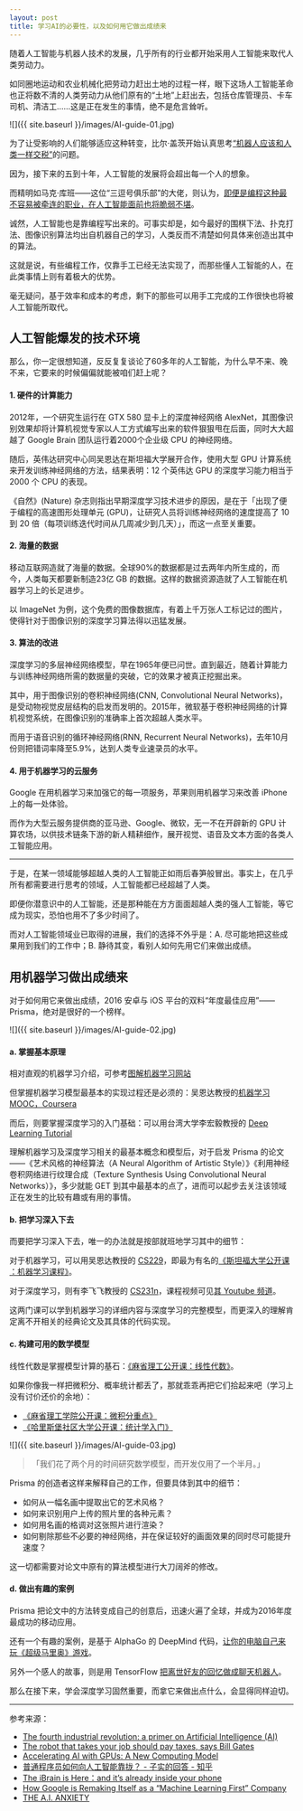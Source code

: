```yaml
---
layout: post
title: 学习AI的必要性，以及如何用它做出成绩来
---
```


随着人工智能与机器人技术的发展，几乎所有的行业都开始采用人工智能来取代人类劳动力。

如同圈地运动和农业机械化把劳动力赶出土地的过程一样，眼下这场人工智能革命也正将数不清的人类劳动力从他们原有的“土地”上赶出去，包括仓库管理员、卡车司机、清洁工……这是正在发生的事情，绝不是危言耸听。

![]({{ site.baseurl }}/images/AI-guide-01.jpg)

为了让受影响的人们能够适应这种转变，比尔·盖茨开始认真思考[“机器人应该和人类一样交税”](https://qz.com/911968/bill-gates-the-robot-that-takes-your-job-should-pay-taxes/)的问题。

因为，接下来的五到十年，人工智能的发展将会超出每一个人的想象。

而精明如马克·库班——这位“三逗号俱乐部”的大佬，则认为，[即便是编程这种最不容易被牵连的职业，在人工智能面前也将脆弱不堪](https://bothsidesofthetable.com/mark-cuban-on-why-you-need-to-study-artificial-intelligence-or-youll-be-a-dinosaur-in-3-years-db3447bea1b4#.ofjhywo0w)。

诚然，人工智能也是靠编程写出来的。可事实却是，如今最好的围棋下法、扑克打法、图像识别算法均出自机器自己的学习，人类反而不清楚如何具体来创造出其中的算法。

这就是说，有些编程工作，仅靠手工已经无法实现了，而那些懂人工智能的人，在此类事情上则有着极大的优势。

毫无疑问，基于效率和成本的考虑，剩下的那些可以用手工完成的工作很快也将被人工智能所取代。

## 人工智能爆发的技术环境

那么，你一定很想知道，反反复复谈论了60多年的人工智能，为什么早不来、晚不来，它要来的时候偏偏就能被咱们赶上呢？

#### 1. 硬件的计算能力

2012年，一个研究生运行在 GTX 580 显卡上的深度神经网络 AlexNet，其图像识别效果却将计算机视觉专家以人工方式编写出来的软件狠狠甩在后面，同时大大超越了 Google Brain 团队运行着2000个企业级 CPU 的神经网络。

随后，英伟达研究中心同吴恩达在斯坦福大学展开合作，使用大型 GPU 计算系统来开发训练神经网络的方法，结果表明：12 个英伟达 GPU 的深度学习能力相当于 2000 个 CPU 的表现。

《自然》(Nature) 杂志则指出早期深度学习技术进步的原因，是在于「出现了便于编程的高速图形处理单元 (GPU)，让研究人员将训练神经网络的速度提高了 10 到 20 倍（每项训练迭代时间从几周减少到几天）」，而这一点至关重要。

#### 2. 海量的数据

移动互联网造就了海量的数据。全球90%的数据都是过去两年内所生成的，而今，人类每天都要新制造23亿 GB 的数据。这样的数据资源造就了人工智能在机器学习上的长足进步。

以 ImageNet 为例，这个免费的图像数据库，有着上千万张人工标记过的图片，使得针对于图像识别的深度学习算法得以迅猛发展。

#### 3. 算法的改进

深度学习的多层神经网络模型，早在1965年便已问世。直到最近，随着计算能力与训练神经网络所需的数据量的突破，它的效果才被真正挖掘出来。

其中，用于图像识别的卷积神经网络(CNN, Convolutional Neural Networks)，是受动物视觉皮层结构的启发而发明的。2015年，微软基于卷积神经网络的计算机视觉系统，在图像识别的准确率上首次超越人类水平。

而用于语音识别的循环神经网络(RNN, Recurrent Neural Networks)，去年10月份则把错词率降至5.9%，达到人类专业速录员的水平。

#### 4. 用于机器学习的云服务

Google 在用机器学习来加强它的每一项服务，苹果则用机器学习来改善 iPhone 上的每一处体验。

而作为大型云服务提供商的亚马逊、Google、微软，无一不在开辟新的 GPU 计算农场，以供技术链条下游的新人精耕细作，展开视觉、语音及文本方面的各类人工智能应用。

***

于是，在某一领域能够超越人类的人工智能正如雨后春笋般冒出。事实上，在几乎所有都需要进行思考的领域，人工智能都已经超越了人类。

即便你潜意识中的人工智能，还是那种能在方方面面超越人类的强人工智能，等它成为现实，恐怕也用不了多少时间了。

而对人工智能领域业已取得的进展，我们的选择不外乎是：A. 尽可能地把这些成果用到我们的工作中；B. 静待其变，看别人如何先用它们来做出成绩。

## 用机器学习做出成绩来

对于如何用它来做出成绩，2016 安卓与 iOS 平台的双料“年度最佳应用”——Prisma，绝对是很好的一个榜样。

![]({{ site.baseurl }}/images/AI-guide-02.jpg)

#### a. 掌握基本原理

相对直观的机器学习介绍，可参考[图解机器学习网站](http://www.r2d3.us/visual-intro-to-machine-learning-part-1/)

但掌握机器学习模型最基本的实现过程还是必须的：吴恩达教授的[机器学习 MOOC，Coursera](https://www.coursera.org/learn/machine-learning)

而后，则要掌握深度学习的入门基础：可以用台湾大学李宏毅教授的 [Deep Learning Tutorial]()

理解机器学习及深度学习相关的最基本概念和模型后，对于启发 Prisma 的论文——《艺术风格的神经算法（A Neural Algorithm of Artistic Style）》《利用神经卷积网络进行纹理合成（Texture Synthesis Using Convolutional Neural Networks）》，多少就能 GET 到其中最基本的点了，进而可以起步去关注该领域正在发生的比较有趣或有用的事情。

#### b. 把学习深入下去

而要把学习深入下去，唯一的办法就是按部就班地学习其中的细节：

对于机器学习，可以用吴恩达教授的 [CS229](http://cs229.stanford.edu)，即最为有名的[《斯坦福大学公开课 ：机器学习课程》](http://open.163.com/special/opencourse/machinelearning.html)。

对于深度学习，则有李飞飞教授的 [CS231n](http://cs231n.stanford.edu)，课程视频可见[其 Youtube 频道](https://www.youtube.com/playlist?list=PLkt2uSq6rBVctENoVBg1TpCC7OQi31AlC)。

这两门课可以学到机器学习的详细内容与深度学习的完整模型，而更深入的理解肯定离不开相关的经典论文及其具体的代码实现。

#### c. 构建可用的数学模型

线性代数是掌握模型计算的基石：[《麻省理工公开课：线性代数》](http://open.163.com/special/opencourse/daishu.html)。

如果你像我一样把微积分、概率统计都丢了，那就乖乖再把它们拾起来吧（学习上没有讨价还价的余地）：

+ [《麻省理工学院公开课：微积分重点》](http://open.163.com/special/opencourse/weijifen.html)
+ [《哈里斯堡社区大学公开课：统计学入门》](http://open.163.com/special/opencourse/statistics.html)

![]({{ site.baseurl }}/images/AI-guide-03.jpg)

> 「我们花了两个月的时间研究数学模型，而开发仅用了一个半月。」

Prisma 的创造者这样来解释自己的工作，但要具体到其中的细节：

+ 如何从一幅名画中提取出它的艺术风格？
+ 如何来识别用户上传的照片里的各种元素？
+ 如何用名画的格调对这张照片进行渲染？
+ 如何剔除那些不必要的神经网络，并在保证较好的画面效果的同时尽可能提升速度？

这一切都需要对论文中原有的算法模型进行大刀阔斧的修改。

#### d. 做出有趣的案例

Prisma 把论文中的方法转变成自己的创意后，迅速火遍了全球，并成为2016年度最成功的移动应用。

还有一个有趣的案例，是基于 AlphaGo 的 DeepMind 代码，[让你的电脑自己来玩《超级马里奥》游戏](http://www.ehrenbrav.com/2016/08/teaching-your-computer-to-play-super-mario-bros-a-fork-of-the-google-deepmind-atari-machine-learning-project/)。

另外一个感人的故事，则是用 TensorFlow [把离世好友的回忆做成聊天机器人](http://bitandliteracy.github.io/speak-memory)。

那么在接下来，学会深度学习固然重要，而拿它来做出点什么，会显得同样迫切。

***

参考来源：

+ [The fourth industrial revolution: a primer on Artificial Intelligence (AI)](https://medium.com/mmc-writes/the-fourth-industrial-revolution-a-primer-on-artificial-intelligence-ai-ff5e7fffcae1#.cj890u89x)
+ [The robot that takes your job should pay taxes, says Bill Gates](https://qz.com/911968/bill-gates-the-robot-that-takes-your-job-should-pay-taxes/)
+ [Accelerating AI with GPUs: A New Computing Model](https://blogs.nvidia.com/blog/2016/01/12/accelerating-ai-artificial-intelligence-gpus/)
+ [普通程序员如何向人工智能靠拢？ - 子实的回答 - 知乎](https://www.zhihu.com/question/51039416/answer/126821822)
+ [The iBrain is Here：and it’s already inside your phone](https://backchannel.com/an-exclusive-look-at-how-ai-and-machine-learning-work-at-apple-8dbfb131932b#.cg37ae5f0)
+ [How Google is Remaking Itself as a “Machine Learning First” Company](https://backchannel.com/how-google-is-remaking-itself-as-a-machine-learning-first-company-ada63defcb70#.eb6han25l)
+ [THE A.I. ANXIETY](http://www.washingtonpost.com/sf/national/2015/12/27/aianxiety/?utm_term=.2e4b2b939dcc)